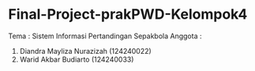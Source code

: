 # Final-Project-prakPWD-Kelompok4
Tema : Sistem Informasi Pertandingan Sepakbola
Anggota : 
1. Diandra Mayliza Nurazizah (124240022)
2. Warid Akbar Budiarto (124240033)
